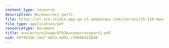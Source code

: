 ```yaml
---
content_type: resource
description: Bureaucracy part1
file: https://ol-ocw-studio-app-qa.s3.amazonaws.com/courses/15-310-managerial-psychology-laboratory-spring-2003/497403db16e7dd2aed01cfb8463e2858_ocwlecture15aapr0703bureaucracypart1.pdf
file_type: application/pdf
resourcetype: Document
title: ocwlecture15aapr0703bureaucracypart1.pdf
uid: 497403db-16e7-dd2a-ed01-cfb8463e2858
---
```

